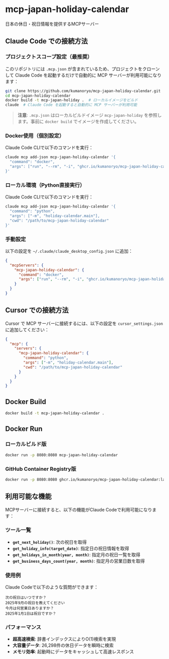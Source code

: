 # mcp-japan-holiday-calendar

日本の休日・祝日情報を提供するMCPサーバー

## Claude Code での接続方法

### プロジェクトスコープ設定（最推奨）
このリポジトリには `.mcp.json` が含まれているため、プロジェクトをクローンして Claude Code を起動するだけで自動的に MCP サーバーが利用可能になります：

```bash
git clone https://github.com/kumanoryo/mcp-japan-holiday-calendar.git
cd mcp-japan-holiday-calendar
docker build -t mcp-japan-holiday .  # ローカルイメージをビルド
claude  # Claude Code を起動すると自動的に MCP サーバーが利用可能
```

> **注意**: `.mcp.json` はローカルビルドイメージ `mcp-japan-holiday` を参照します。事前に `docker build` でイメージを作成してください。

### Docker使用（個別設定）
Claude Code CLIで以下のコマンドを実行：

```bash
claude mcp add-json mcp-japan-holiday-calendar '{
  "command": "docker",
  "args": ["run", "--rm", "-i", "ghcr.io/kumanoryo/mcp-japan-holiday-calendar:latest"]
}'
```

### ローカル環境（Python直接実行）
Claude Code CLIで以下のコマンドを実行：

```bash
claude mcp add-json mcp-japan-holiday-calendar '{
  "command": "python",
  "args": ["-m", "holiday-calendar.main"],
  "cwd": "/path/to/mcp-japan-holiday-calendar"
}'
```

### 手動設定
以下の設定を `~/.claude/claude_desktop_config.json` に追加：

```json
{
  "mcpServers": {
    "mcp-japan-holiday-calendar": {
      "command": "docker",
      "args": ["run", "--rm", "-i", "ghcr.io/kumanoryo/mcp-japan-holiday-calendar:latest"]
    }
  }
}
```

## Cursor での接続方法

Cursor で MCP サーバーに接続するには、以下の設定を `cursor_settings.json` に追加してください：

```json
{
  "mcp": {
    "servers": {
      "mcp-japan-holiday-calendar": {
        "command": "python",
        "args": ["-m", "holiday-calendar.main"],
        "cwd": "/path/to/mcp-japan-holiday-calendar"
      }
    }
  }
}
```

## Docker Build

```bash
docker build -t mcp-japan-holiday-calendar .
```

## Docker Run

### ローカルビルド版
```bash
docker run -p 8080:8080 mcp-japan-holiday-calendar
```

### GitHub Container Registry版
```bash
docker run -p 8080:8080 ghcr.io/kumanoryo/mcp-japan-holiday-calendar:latest
```

## 利用可能な機能

MCPサーバーに接続すると、以下の機能がClaude Codeで利用可能になります：

### ツール一覧
- **`get_next_holiday()`**: 次の祝日を取得
- **`get_holiday_info(target_date)`**: 指定日の祝日情報を取得
- **`get_holidays_in_month(year, month)`**: 指定月の祝日一覧を取得
- **`get_business_days_count(year, month)`**: 指定月の営業日数を取得

### 使用例
Claude Codeで以下のような質問ができます：

```
次の祝日はいつですか？
2025年9月の祝日を教えてください
今月は何営業日ありますか？
2025年1月1日は祝日ですか？
```

### パフォーマンス
- **超高速検索**: 辞書インデックスによりO(1)検索を実現
- **大容量データ**: 26,298件の休日データを瞬時に検索
- **メモリ効率**: 起動時にデータをキャッシュして高速レスポンス
